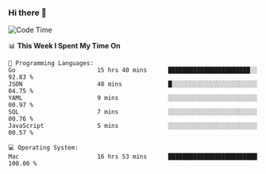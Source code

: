 ### Hi there 👋

<!--
**CrazyCollin/crazycollin** is a ✨ _special_ ✨ repository because its `README.md` (this file) appears on your GitHub profile.

Here are some ideas to get you started:

- 🔭 I’m currently working on ...
- 🌱 I’m currently learning ...
- 👯 I’m looking to collaborate on ...
- 🤔 I’m looking for help with ...
- 💬 Ask me about ...
- 📫 How to reach me: ...
- 😄 Pronouns: ...
- ⚡ Fun fact: ...
-->

<!--START_SECTION:waka-->
![Code Time](http://img.shields.io/badge/Code%20Time-3%2C377%20hrs%2043%20mins-blue)

📊 **This Week I Spent My Time On** 

```text
💬 Programming Languages: 
Go                       15 hrs 40 mins      ███████████████████████░░   92.83 % 
JSON                     48 mins             █░░░░░░░░░░░░░░░░░░░░░░░░   04.75 % 
YAML                     9 mins              ░░░░░░░░░░░░░░░░░░░░░░░░░   00.97 % 
SQL                      7 mins              ░░░░░░░░░░░░░░░░░░░░░░░░░   00.76 % 
JavaScript               5 mins              ░░░░░░░░░░░░░░░░░░░░░░░░░   00.57 % 

💻 Operating System: 
Mac                      16 hrs 53 mins      █████████████████████████   100.00 % 
```


<!--END_SECTION:waka-->

